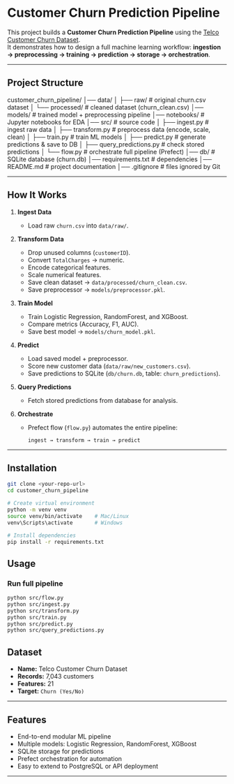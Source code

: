 # Customer Churn Prediction Pipeline

This project builds a **Customer Churn Prediction Pipeline** using the [Telco Customer Churn Dataset](https://www.kaggle.com/datasets/blastchar/telco-customer-churn).  
It demonstrates how to design a full machine learning workflow: **ingestion → preprocessing → training → prediction → storage → orchestration**.

---

## Project Structure

customer_churn_pipeline/
│── data/
│ ├── raw/ # original churn.csv dataset
│ └── processed/ # cleaned dataset (churn_clean.csv)
│── models/ # trained model + preprocessing pipeline
│── notebooks/ # Jupyter notebooks for EDA
│── src/ # source code
│ ├── ingest.py # ingest raw data
│ ├── transform.py # preprocess data (encode, scale, clean)
│ ├── train.py # train ML models
│ ├── predict.py # generate predictions & save to DB
│ ├── query_predictions.py # check stored predictions
│ └── flow.py # orchestrate full pipeline (Prefect)
│── db/ # SQLite database (churn.db)
│── requirements.txt # dependencies
│── README.md # project documentation
│── .gitignore # files ignored by Git

---

## How It Works

1. **Ingest Data**

   - Load raw `churn.csv` into `data/raw/`.

2. **Transform Data**

   - Drop unused columns (`customerID`).
   - Convert `TotalCharges` → numeric.
   - Encode categorical features.
   - Scale numerical features.
   - Save clean dataset → `data/processed/churn_clean.csv`.
   - Save preprocessor → `models/preprocessor.pkl`.

3. **Train Model**

   - Train Logistic Regression, RandomForest, and XGBoost.
   - Compare metrics (Accuracy, F1, AUC).
   - Save best model → `models/churn_model.pkl`.

4. **Predict**

   - Load saved model + preprocessor.
   - Score new customer data (`data/raw/new_customers.csv`).
   - Save predictions to SQLite (`db/churn.db`, table: `churn_predictions`).

5. **Query Predictions**

   - Fetch stored predictions from database for analysis.

6. **Orchestrate**
   - Prefect flow (`flow.py`) automates the entire pipeline:
     ```
     ingest → transform → train → predict
     ```

---

## Installation

```bash
git clone <your-repo-url>
cd customer_churn_pipeline

# Create virtual environment
python -m venv venv
source venv/bin/activate    # Mac/Linux
venv\Scripts\activate       # Windows

# Install dependencies
pip install -r requirements.txt

```

## Usage

### Run full pipeline

```bash
python src/flow.py
python src/ingest.py
python src/transform.py
python src/train.py
python src/predict.py
python src/query_predictions.py
```

## Dataset

- **Name:** Telco Customer Churn Dataset
- **Records:** 7,043 customers
- **Features:** 21
- **Target:** `Churn (Yes/No)`

---

## Features

- End-to-end modular ML pipeline
- Multiple models: Logistic Regression, RandomForest, XGBoost
- SQLite storage for predictions
- Prefect orchestration for automation
- Easy to extend to PostgreSQL or API deployment

---

```

```
